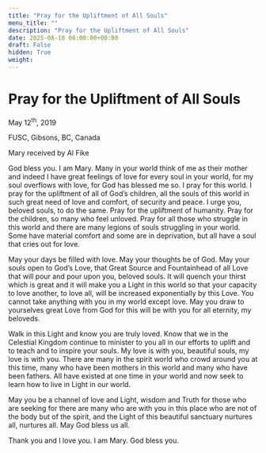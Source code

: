 ```yaml
---
title: "Pray for the Upliftment of All Souls"
menu_title: ""
description: "Pray for the Upliftment of All Souls"
date: 2025-08-10 06:00:00+00:00
draft: False
hidden: True
weight:
---
```

# Pray for the Upliftment of All Souls

May 12<sup>th</sup>, 2019

FUSC, Gibsons, BC, Canada

Mary received by Al Fike

God bless you. I am Mary. Many in your world think of me as their mother and indeed I have great feelings of love for every soul in your world, for my soul overflows with love, for God has blessed me so. I pray for this world. I pray for the upliftment of all of God’s children, all the souls of this world in such great need of love and comfort, of security and peace. I urge you, beloved souls, to do the same. Pray for the upliftment of humanity. Pray for the children, so many who feel unloved. Pray for all those who struggle in this world and there are many legions of souls struggling in your world. Some have material comfort and some are in deprivation, but all have a soul that cries out for love.

May your days be filled with love. May your thoughts be of God. May your souls open to God’s Love, that Great Source and Fountainhead of all Love that will pour and pour upon you, beloved souls. It will quench your thirst which is great and it will make you a Light in this world so that your capacity to love another, to love all, will be increased exponentially by this Love. You cannot take anything with you in my world except love. May you draw to yourselves great Love from God for this will be with you for all eternity, my beloveds.

Walk in this Light and know you are truly loved. Know that we in the Celestial Kingdom continue to minister to you all in our efforts to uplift and to teach and to inspire your souls. My love is with you, beautiful souls, my love is with you. There are many in the spirit world who crowd around you at this time, many who have been mothers in this world and many who have been fathers. All have existed at one time in your world and now seek to learn how to live in Light in our world.

May you be a channel of love and Light, wisdom and Truth for those who are seeking for there are many who are with you in this place who are not of the body but of the spirit, and the Light of this beautiful sanctuary nurtures all, nurtures all. May God bless us all.

Thank you and I love you. I am Mary. God bless you. 

